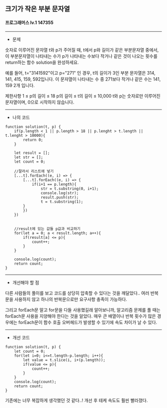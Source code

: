 ## 크기가 작은 부분 문자열
#### 프로그래머스 lv.1 147355
------
* 문제


숫자로 이루어진 문자열 t와 p가 주어질 때, t에서 p와 길이가 같은 부분문자열 중에서, 이 부분문자열이 나타내는 수가 p가 나타내는 수보다 작거나 같은 것이 나오는 횟수를 return하는 함수 solution을 완성하세요.

예를 들어, t="3141592"이고 p="271" 인 경우, t의 길이가 3인 부분 문자열은 314, 141, 415, 159, 592입니다. 이 문자열이 나타내는 수 중 271보다 작거나 같은 수는 141, 159 2개 입니다.

제한사항
1 ≤ p의 길이 ≤ 18
p의 길이 ≤ t의 길이 ≤ 10,000
t와 p는 숫자로만 이루어진 문자열이며, 0으로 시작하지 않습니다.

-----
* 나의 코드
```
function solution(t, p) {
    if(p.length < 1 || p.length > 18 || p.lenght > t.length || t.lenght > 10000){
        return 0;
    }
    
    let result = [];
    let str = [];
    let count = 0;
    
    //잘라서 리스트에 넣기
    [...t].forEach((e, i) => {
        [...t].forEach((e, i) => {
            if(i+1 == p.length){
                str = t.substring(0, i+1);
                console.log(str);
                result.push(str);
                t = t.substring(1);
        }
        })
    })
    

    //result에 있는 값들 p값과 비교하기
    for(let a = 0; a < result.length; a++){
        if(result[a] <= p){
            count++;
        }
    }
    
    console.log(count);
    return count;
}
```
----
* 개선해야 할 점

다른 사람들의 풀이를 보고 코드를 상당히 압축할 수 있다는 것을 깨달았다.. 여러 반복문을 사용하지 않고 하나의 반복문으로만 요구사항 충족이 가능하다.

그리고 forEach문 말고 for문을 다들 사용했길래 알아보니까, 알고리즘 문제를 풀 때는 forEach문 사용을 지양해야 한다는 것을 알았다.
매우 큰 배열이나 반복 횟수가 많은 경우에는 forEach문이 함수 호출 오버헤드가 발생할 수 있기에 속도 차이가 날 수 있다.

----
* 개선 코드
```
function solution(t, p) {
    let count = 0;
    for(let i=0; i<=t.length-p.length; i++){
        let value = t.slice(i, i+(p.length));
        if(value <= p){
            count++;
        }
    }
    console.log(count);
    return count;
}
```
기존에는 너무 복잡하게 생각했던 것 같다..!
개선 후 테케 속도도 훨씬 빨라졌다. 
